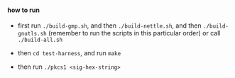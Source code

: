 #### how to run
- first run `./build-gmp.sh`, and then `./build-nettle.sh`, and then `./build-gnutls.sh` (remember to run the scripts in this particular order) or call `./build-all.sh`

- then `cd test-harness`, and run `make`

- then run `./pkcs1 <sig-hex-string>`

